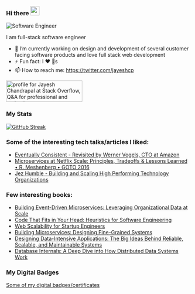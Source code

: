 ### Hi there <img src="https://media.giphy.com/media/hvRJCLFzcasrR4ia7z/giphy.gif" width="25px">
![Software Engineer](https://user-images.githubusercontent.com/4054338/114317841-13c19800-9ad8-11eb-941c-918c00dd10e8.png)

I am full-stack software engineer

- 🔭 I’m currently working on design and development of several customer facing software products and love full stack web development
- ⚡ Fun fact: I ❤️ 🐶s
- 📫 How to reach me: https://twitter.com/jayeshcp

<a href="https://stackoverflow.com/users/1855188/jayesh-chandrapal"><img src="https://stackoverflow.com/users/flair/1855188.png" width="208" height="58" alt="profile for Jayesh Chandrapal at Stack Overflow, Q&amp;A for professional and enthusiast programmers" title="profile for Jayesh Chandrapal at Stack Overflow, Q&amp;A for professional and enthusiast programmers"></a>

### My Stats
[![GitHub Streak](http://github-readme-streak-stats.herokuapp.com?user=jayeshcp)](https://git.io/streak-stats)

### Some of the interesting tech talks/articles I liked:
- [Eventually Consistent - Revisited by Werner Vogels, CTO at Amazon](https://app.pluralsight.com/paths/certificate/aws-certified-cloud-practitioner-clf-c01)
- [Microservices at Netflix Scale: Principles, Tradeoffs & Lessons Learned • R. Meshenberg • GOTO 2016](https://www.youtube.com/watch?v=57UK46qfBLY)
- [Jez Humble - Building and Scaling High Performing Technology Organizations](https://www.youtube.com/watch?v=CN6uhzNM4eA)

### Few interesting books:
- [Building Event-Driven Microservices: Leveraging Organizational Data at Scale](https://read.amazon.com/kp/embed?asin=B08C9V1FC9&preview=newtab&linkCode=kpe&ref_=cm_sw_r_kb_dp_8DPYD3NCEQGM5B10GC0Q)
- [Code That Fits in Your Head: Heuristics for Software Engineering](https://read.amazon.com/kp/embed?asin=B09D2X43VX&preview=newtab&linkCode=kpe&ref_=cm_sw_r_kb_dp_WNFX2A2F1MB4WWPQ89R3)
- [Web Scalability for Startup Engineers](https://read.amazon.com/kp/embed?asin=B00ZPS4KI0&preview=newtab&linkCode=kpe&ref_=cm_sw_r_kb_dp_D2KVC58WSXGRAJN0XNNZ)
- [Building Microservices: Designing Fine-Grained Systems](https://www.amazon.com/Building-Microservices-Designing-Fine-Grained-Systems-dp-1491950358/dp/1491950358/ref=mt_other?_encoding=UTF8&me=&qid=)
- [Designing Data-Intensive Applications: The Big Ideas Behind Reliable, Scalable, and Maintainable Systems](https://read.amazon.com/kp/embed?asin=B06XPJML5D&preview=newtab&linkCode=kpe&ref_=cm_sw_r_kb_dp_Q6AFZG8EBP1NN9JN2D9P)
- [Database Internals: A Deep Dive into How Distributed Data Systems Work](https://read.amazon.com/kp/embed?asin=B07XW76VHZ&preview=newtab&linkCode=kpe&ref_=cm_sw_r_kb_dp_KZYFN9J7T67J93C9KYKA)

### My Digital Badges
[Some of my digital badges/certificates](https://skillsoft.digitalbadges.skillsoft.com/profile/jayeshchandrapal/wallet)

